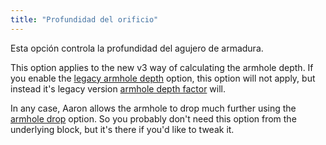```yaml
---
title: "Profundidad del orificio"
---
```


Esta opción controla la profundidad del agujero de armadura.

This option applies to the new v3 way of calculating the armhole depth. If you enable the [legacy armhole depth](/docs/designs/brian/options/legacyarmholedepth) option, this option will not apply, but instead it's legacy version [armhole depth factor](/docs/designs/brian/options/armholedepthfactor) will.

In any case, Aaron allows the armhole to drop much further using the [armhole drop](/docs/designs/aaron/options/armholedrop) option. So you probably don't need this option from the underlying block, but it's there if you'd like to tweak it.

